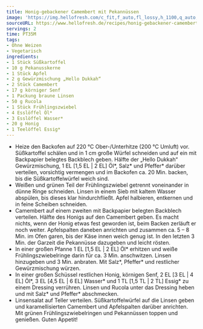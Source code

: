 ```yaml
---
title: Honig-gebackener Camembert mit Pekannüssen
image: 'https://img.hellofresh.com/c_fit,f_auto,fl_lossy,h_1100,q_auto,w_2600/hellofresh_s3/image/honig-gebackener-camembert-mit-pekannussen-a9086d37.jpg'
sourceURL: https://www.hellofresh.de/recipes/honig-gebackener-camembert-mit-pekannussen-632c3cf0e943effe9e067f24
servings: 2
time: PT35M
tags:
- Ohne Weizen
- Vegetarisch
ingredients:
- 1 Stück Süßkartoffel
- 10 g Pekanusskerne
- 1 Stück Apfel
- 2 g Gewürzmischung „Hello Dukkah“
- 2 Stück Camembert
- 17 g körniger Senf
- 1 Packung braune Linsen
- 50 g Rucola
- 1 Stück Frühlingszwiebel
- 4 Esslöffel Öl*
- 3 Esslöffel Wasser*
- 20 g Honig
- 1 Teelöffel Essig*
---
```


- Heize den Backofen auf 220 °C Ober-/Unterhitze (200 °C Umluft) vor.  Süßkartoffel schälen und in 1 cm große Würfel schneiden und  auf ein mit Backpapier belegtes Backblech geben.  Hälfte der „Hello Dukkah“ Gewürzmischung, 1 EL [1,5 EL | 2 EL] Öl\*, Salz\* und Pfeffer\* darüber verteilen, vorsichtig vermengen und im Backofen ca. 20 Min. backen, bis die Süßkartoffelwürfel weich sind.
- Weißen und grünen Teil der Frühlingszwiebel getrennt voneinander in dünne Ringe schneiden.  Linsen in einem Sieb mit kaltem Wasser abspülen, bis dieses klar hindurchfließt.  Apfel halbieren, entkernen und in feine Scheiben schneiden.
- Camembert auf einem zweiten mit Backpapier belegten Backblech verteilen.  Hälfte des Honigs auf den Camembert geben. Es macht nichts, wenn der Honig etwas fest geworden ist, beim Backen zerläuft er noch weiter.  Apfelspalten daneben anrichten und zusammen ca. 5 – 8 Min. im Ofen garen, bis der Käse innen weich genug ist.  In den letzten 3 Min. der Garzeit die Pekannüsse dazugeben und leicht rösten.
- In einer großen Pfanne 1 EL [1,5 EL | 2 EL] Öl\* erhitzen und weiße Frühlingszwiebelringe darin für ca. 3 Min. anschwitzen.  Linsen hinzugeben und 3 Min. anbraten. Mit Salz\*, Pfeffer\* und restlicher Gewürzmischung würzen.
- In einer großen Schüssel restlichen Honig, körnigen Senf, 2 EL [3 EL | 4 EL] Öl\*, 3 EL [4,5 EL | 6 EL] Wasser\* und 1 TL [1,5 TL | 2 TL] Essig\* zu einem Dressing verrühren.  Linsen und Rucola unter das Dressing heben und mit Salz\* und Pfeffer\* abschmecken.
- Linsensalat auf Teller verteilen. Süßkartoffelwürfel auf die Linsen geben und karamellisierten Camembert und Apfelspalten darüber anrichten.  Mit grünen Frühlingszwiebelringen und Pekannüssen toppen und genießen.  Guten Appetit!
